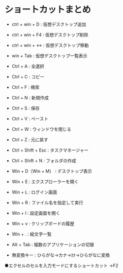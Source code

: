 
# ショートカットまとめ

- ctrl + win + D  : 仮想デスクトップ追加  
- ctrl + win + F4 : 仮想デスクトップ削除  
- ctrl + win + ↔  : 仮想デスクトップ移動  
- win + Tab       : 仮想デスクトップ一覧表示  

- Ctrl + A : 全選択
- Ctrl + C : コピー
- Ctrl + F : 検索
- Ctrl + N : 新規作成
- Ctrl + S : 保存
- Ctrl + V : ペースト
- Ctrl + W : ウィンドウを閉じる
- Ctrl + Z : 元に戻す
- Ctrl + Shift + Esc : タスクマネージャー
- Ctrl + Shift + N : フォルダの作成

- Win + D（Win + M） : デスクトップ表示
- Win + E : エクスプローラーを開く
- Win + L : ログイン画面
- Win + R : ファイル名を指定して実行
- Win + I : 設定画面を開く
- Win + v : クリップボードの履歴  
- Win + . : 絵文字一覧  
- Alt + Tab : 複数のアプリケーションの切替
- 無変換キー : ひらがな→カナ→ｶﾅ→ひらがなに変換
  
●エクセルのセルを入力モードにするショートカット
→F2
